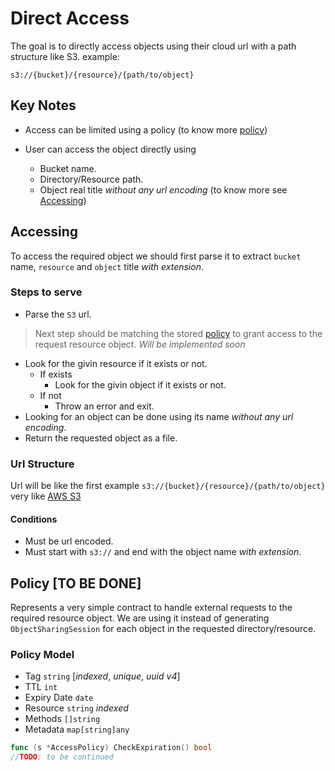 # Direct Access

The goal is to directly access objects using their cloud url with a path structure like S3.
example:
```url
s3://{bucket}/{resource}/{path/to/object}
```

## Key Notes

- Access can be limited using a policy (to know more [policy](#policy))

- User can access the object directly using
    - Bucket name.
    - Directory/Resource path.
    - Object real title *without any url encoding* (to know more see [Accessing](#accessing))

## Accessing

To access the required object we should first parse it to extract `bucket` name, `resource` and `object` title *with extension*.

### Steps to serve

- Parse the `S3` url.

> Next step should be matching the stored [policy](#policy) to grant access to the request resource object. *Will be implemented soon*

- Look for the givin resource if it exists or not.
    - If exists
        - Look for the givin object if it exists or not.
    - If not
        - Throw an error and exit.
- Looking for an object can be done using its name *without any url encoding*.
- Return the requested object as a file.


### Url Structure

Url will be like the first example `s3://{bucket}/{resource}/{path/to/object}` very like [AWS S3](https://aws.amazon.com/s3/)

#### Conditions

- Must be url encoded.
- Must start with `s3://` and end with the object name *with extension*.
 
## Policy [TO BE DONE]
Represents a very simple contract to handle external requests to the required resource object. 
We are using it instead of generating `ObjectSharingSession` for each object in the requested directory/resource.

### Policy Model
- Tag `string` [*indexed*, *unique*, *uuid v4*]
- TTL `int`
- Expiry Date `date`
- Resource `string` *indexed*
- Methods `[]string`
- Metadata `map[string]any`

```go
func (s *AccessPolicy) CheckExpiration() bool
//TODO: to be continued
```
